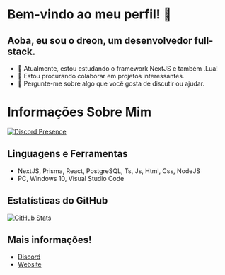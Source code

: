 # Bem-vindo ao meu perfil! 👋

## Aoba, eu sou o dreon, um desenvolvedor full-stack.

- 🌱 Atualmente, estou estudando o framework NextJS e também .Lua!
- 👯 Estou procurando colaborar em projetos interessantes.
- 💬 Pergunte-me sobre algo que você gosta de discutir ou ajudar.

# Informações Sobre Mim

[![Discord Presence](https://lanyard.cnrad.dev/api/806285262459764776)](https://discord.com/users/806285262459764776)

## Linguagens e Ferramentas

- NextJS, Prisma, React, PostgreSQL, Ts, Js, Html, Css, NodeJS
- PC, Windows 10, Visual Studio Code

## Estatísticas do GitHub

[![GitHub Stats](https://github-readme-stats.vercel.app/api?username=dreondev&show_icons=true&theme=radical)](https://github.com/dreondev)

## Mais informações!

- [Discord](https://discord.gg/infinity-tools-1108882461032718378)
- [Website](https://dvrk.site)
